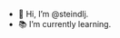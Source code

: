 - 👋 Hi, I’m @steindlj.
- 📚 I’m currently learning.

<!---
steindlj/steindlj is a ✨ special ✨ repository because its `README.md` (this file) appears on your GitHub profile.
You can click the Preview link to take a look at your changes.
--->
